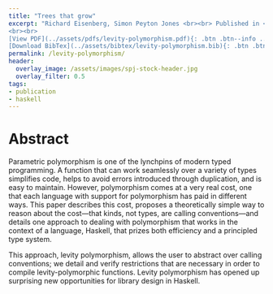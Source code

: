 ```yaml
---
title: "Trees that grow"
excerpt: "Richard Eisenberg, Simon Peyton Jones <br><br> Published in <em>ACM Conference on Programming Language Design and Implementation (PLDI'17)</em> by ACM
<br><br>
[View PDF](../assets/pdfs/levity-polymorphism.pdf){: .btn .btn--info ..btn--large}
[Download BibTex](../assets/bibtex/levity-polymorphism.bib){: .btn .btn--info ..btn--large}"
permalink: /levity-polymorphism/
header:
  overlay_image: /assets/images/spj-stock-header.jpg
  overlay_filter: 0.5
tags:
- publication
- haskell
---
```


# Abstract

Parametric polymorphism is one of the lynchpins of modern typed programming. A function that can work seamlessly over a variety of types simplifies code, helps to avoid errors introduced through duplication, and is easy to  maintain. However, polymorphism comes at a very real cost, one that each language with support for polymorphism has paid in different ways. This paper describes this cost, proposes a theoretically simple way to reason about the  cost—that kinds, not types, are calling conventions—and details one approach to dealing with polymorphism that works in the context of a language, Haskell, that prizes both efficiency and a principled type system.

This approach, levity polymorphism, allows the user to abstract over calling conventions; we detail and verify restrictions that are necessary in order to compile levity-polymorphic functions. Levity polymorphism has opened up surprising new opportunities for library design in Haskell.
